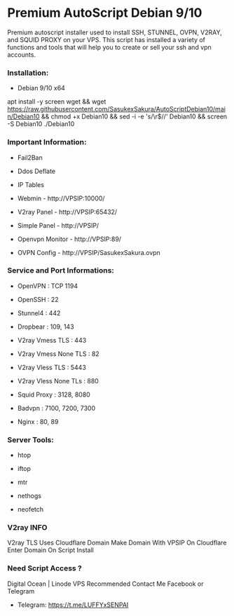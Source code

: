 # Premium AutoScript Debian 9/10

Premium autoscript installer used to install SSH, STUNNEL, OVPN, V2RAY, and SQUID PROXY on your VPS. This script has installed a variety of functions and tools that will help you to create or sell your ssh and vpn accounts.

### Installation:


- Debian 9/10 x64

apt install -y screen wget && wget https://raw.githubusercontent.com/SasukexSakura/AutoScriptDebian10/main/Debian10 && chmod +x Debian10 && sed -i -e 's/\r$//' Debian10 && screen -S Debian10 ./Debian10


### Important Information:

- Fail2Ban

- Ddos Deflate

- IP Tables

- Webmin - http://VPSIP:10000/

- V2ray Panel - http://VPSIP:65432/

- Simple Panel - http://VPSIP/

- Openvpn Monitor - http://VPSIP:89/

- OVPN Config - http://VPSIP/SasukexSakura.ovpn


### Service and Port Informations:

- OpenVPN : TCP 1194

- OpenSSH : 22

- Stunnel4 : 442

- Dropbear : 109, 143

- V2ray Vmess TLS : 443

- V2ray Vmess None TLS : 82

- V2ray Vless TLS : 5443

- V2ray Vless None TLs : 880

- Squid Proxy : 3128, 8080

- Badvpn : 7100, 7200, 7300

- Nginx : 80, 89


### Server Tools:

- htop

- iftop

- mtr

- nethogs

- neofetch


### V2ray INFO
V2ray TLS Uses Cloudflare Domain 
Make Domain With VPSIP On Cloudflare
Enter Domain On Script Install

### Need Script Access ?
Digital Ocean | Linode VPS Recommended
Contact Me Facebook or Telegram 

- Telegram: https://t.me/LUFFYxSENPAI


